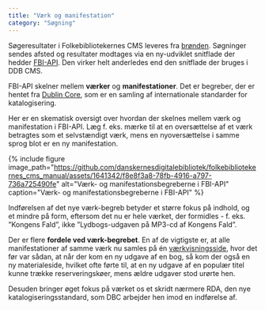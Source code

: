 ```yaml
---
title: "Værk og manifestation"
category: "Søgning"
---
```

Søgeresultater i  Folkebibliotekernes CMS leveres fra [brønden](https://www.dbc.dk/fbi/databronden). Søgninger sendes afsted og resultater modtages via en ny-udviklet snitflade der hedder [FBI-API](https://fbi-api.dbc.dk/). Den virker helt anderledes end den snitflade der bruges i DDB CMS.

FBI-API skelner mellem **værker** og **manifestationer**. Det er begreber, der er hentet fra [Dublin Core](https://www.dublincore.org/), som er en samling af internationale standarder for katalogisering.

Her er en skematisk oversigt over hvordan der skelnes mellem værk og manifestation i FBI-API. Læg f. eks. mærke til at en oversættelse af et værk betragtes som et selvstændigt værk, mens en nyoversættelse i samme sprog blot er en ny manifestation.

{% include figure image_path="https://github.com/danskernesdigitalebibliotek/folkebibliotekernes_cms_manual/assets/1641342/f8e8f3a8-78fb-4916-a797-736a725490fe" alt="Værk- og manifestationsbegreberne i FBI-API" caption="Værk- og manifestationsbegreberne i FBI-API" %} 

Indførelsen af det nye værk-begreb betyder et større fokus på indhold, og et mindre på form, eftersom det nu er hele værket, der formidles - f. eks. ”Kongens Fald”, ikke ”Lydbogs-udgaven på MP3-cd af Kongens Fald”.

Der er flere **fordele ved værk-begrebet**. En af de vigtigste er, at alle manifestationer af samme værk nu samles på én [værkvisningsside](/nye-features/vaerkvisningssiden), hvor det før var sådan, at når der kom en ny udgave af en bog, så kom der også en ny materialeside, hvilket ofte førte til, at en ny udgave af en populær titel kunne trække reserveringskøer, mens ældre udgaver stod urørte hen.

Desuden bringer øget fokus på værket os et skridt nærmere RDA, den nye katalogiseringsstandard, som DBC arbejder hen imod en indførelse af.

